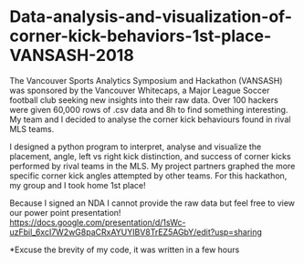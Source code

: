 # Data-analysis-and-visualization-of-corner-kick-behaviors-1st-place-VANSASH-2018

The Vancouver Sports Analytics Symposium and Hackathon (VANSASH) was sponsored by the Vancouver Whitecaps, a Major League Soccer football club seeking new insights into their raw data. Over 100 hackers were given 60,000 rows of .csv data and 8h to find something interesting. My team and I decided to analyse the corner kick behaviours found in rival MLS teams.

I designed a python program to interpret, analyse and visualize the placement, angle, left vs right kick distinction, and success of corner kicks performed by rival teams in the MLS. My project partners graphed the more specific corner kick angles attempted by other teams. For this hackathon, my group and I took home 1st place!

Because I signed an NDA I cannot provide the raw data but feel free to view our power point presentation!
https://docs.google.com/presentation/d/1sWc-uzFbil_6xcI7W2wG8paCRxAYUYIBV8TrEZ5AGbY/edit?usp=sharing

*Excuse the brevity of my code, it was written in a few hours 
